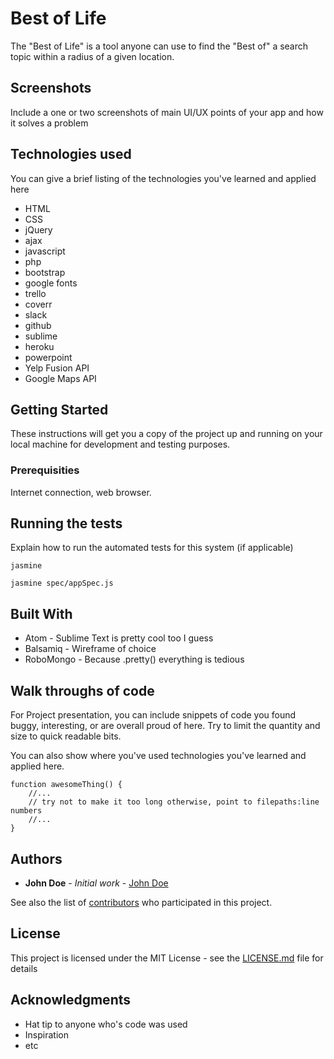 # Best of Life

The "Best of Life" is a tool anyone can use to find the "Best of" a search topic within a radius of a given location.

## Screenshots
Include a one or two screenshots of main UI/UX points of your app and how it solves a problem

## Technologies used
You can give a brief listing of the technologies you've learned and applied here
- HTML 
- CSS 
- jQuery 
- ajax 
- javascript 
- php 
- bootstrap 
- google fonts 
- trello 
- coverr 
- slack 
- github 
- sublime 
- heroku 
- powerpoint 
- Yelp Fusion API 
- Google Maps API

## Getting Started

These instructions will get you a copy of the project up and running on your local machine for development and testing purposes.

### Prerequisities

Internet connection, web browser.

## Running the tests

Explain how to run the automated tests for this system (if applicable)

```
jasmine

jasmine spec/appSpec.js
```

## Built With

* Atom - Sublime Text is pretty cool too I guess
* Balsamiq - Wireframe of choice 
* RoboMongo - Because .pretty() everything is tedious

## Walk throughs of code
For Project presentation, you can include snippets of code you found buggy, interesting, or are overall proud of here.  Try to limit the quantity and size to quick readable bits.

You can also show where you've used technologies you've learned and applied here.

```
function awesomeThing() {
    //...
    // try not to make it too long otherwise, point to filepaths:line numbers
    //...
}
```

## Authors

* **John Doe** - *Initial work* - [John Doe](https://github.com)

See also the list of [contributors](https://github.com/your/project/contributors) who participated in this project.

## License

This project is licensed under the MIT License - see the [LICENSE.md](LICENSE.md) file for details

## Acknowledgments

* Hat tip to anyone who's code was used
* Inspiration
* etc
